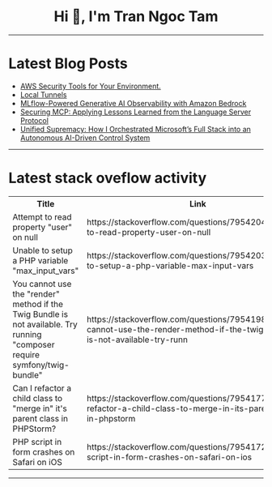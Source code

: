 <h1 align="center">Hi 👋, I'm Tran Ngoc Tam</h1>

---

# Latest Blog Posts 
<!-- BLOG-POST-LIST:START -->
- [AWS Security Tools for Your Environment.](https://dev.to/aws-builders/aws-security-tools-for-your-environment-5c8l)
- [Local Tunnels](https://dev.to/ghoshbishakh/local-tunnels-376e)
- [MLflow-Powered Generative AI Observability with Amazon Bedrock](https://dev.to/aws-builders/mlflow-powered-generative-ai-observability-with-amazon-bedrock-47nb)
- [Securing MCP: Applying Lessons Learned from the Language Server Protocol](https://dev.to/kitops/securing-mcp-applying-lessons-learned-from-the-language-server-protocol-338)
- [Unified Supremacy: How I Orchestrated Microsoft’s Full Stack into an Autonomous AI-Driven Control System](https://dev.to/aakash_rahsi_8d28156d5f2c/unified-supremacy-how-i-orchestrated-microsofts-full-stack-into-an-autonomous-ai-driven-control-15d0)
<!-- BLOG-POST-LIST:END -->

---

# Latest stack oveflow activity
<table>
  <tr><th>Title</th><th>Link</th></tr>
  <!-- STACKOVERFLOW:START --><tr><td>Attempt to read property &quot;user&quot; on null</td><td>https://stackoverflow.com/questions/79542047/attempt-to-read-property-user-on-null</td></tr><tr><td>Unable to setup a PHP variable &quot;max_input_vars&quot;</td><td>https://stackoverflow.com/questions/79542033/unable-to-setup-a-php-variable-max-input-vars</td></tr><tr><td>You cannot use the &quot;render&quot; method if the Twig Bundle is not available. Try running &quot;composer require symfony/twig-bundle&quot;</td><td>https://stackoverflow.com/questions/79541982/you-cannot-use-the-render-method-if-the-twig-bundle-is-not-available-try-runn</td></tr><tr><td>Can I refactor a child class to &quot;merge in&quot; it&#39;s parent class in PHPStorm?</td><td>https://stackoverflow.com/questions/79541779/can-i-refactor-a-child-class-to-merge-in-its-parent-class-in-phpstorm</td></tr><tr><td>PHP script in form crashes on Safari on iOS</td><td>https://stackoverflow.com/questions/79541721/php-script-in-form-crashes-on-safari-on-ios</td></tr><!-- STACKOVERFLOW:END -->
</table>

---


